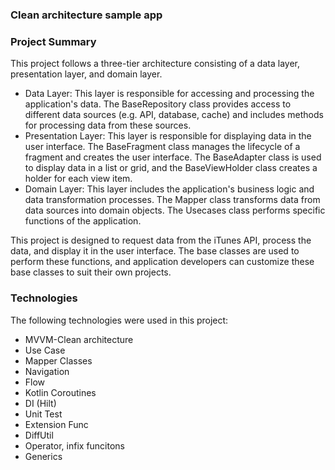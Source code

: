 ### Clean architecture sample app 

### Project Summary

This project follows a three-tier architecture consisting of a data layer, presentation layer, and domain layer.

- Data Layer: This layer is responsible for accessing and processing the application's data. The BaseRepository class provides access to different data sources (e.g. API, database, cache) and includes methods for processing data from these sources.
- Presentation Layer: This layer is responsible for displaying data in the user interface. The BaseFragment class manages the lifecycle of a fragment and creates the user interface. The BaseAdapter class is used to display data in a list or grid, and the BaseViewHolder class creates a holder for each view item.
- Domain Layer: This layer includes the application's business logic and data transformation processes. The Mapper class transforms data from data sources into domain objects. The Usecases class performs specific functions of the application.

This project is designed to request data from the iTunes API, process the data, and display it in the user interface. The base classes are used to perform these functions, and application developers can customize these base classes to suit their own projects.

### Technologies

The following technologies were used in this project:
                  
- MVVM-Clean architecture
-  Use Case
-  Mapper Classes
-  Navigation
-  Flow
-  Kotlin Coroutines
-  DI (Hilt)
-  Unit Test
-  Extension Func
-  DiffUtil
-  Operator, infix funcitons
-  Generics


